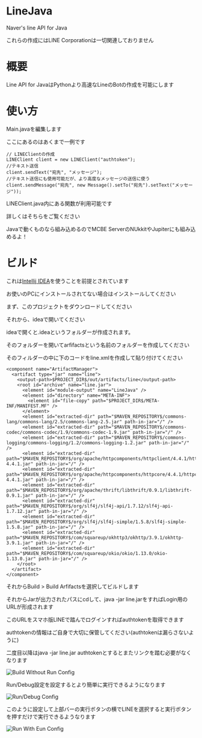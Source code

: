 # LineJava
Naver's line API for Java

これらの作成にはLINE Corporationは一切関連しておりません

# 概要
Line API for JavaはPythonより高速なLineのBotの作成を可能にします

# 使い方
Main.javaを編集します

ここにあるのはあくまで一例です

```
// LINEClientの作成
LINEClient client = new LINEClient("authtoken");
//テキスト送信
client.sendText("宛先", "メッセージ");
//テキスト送信にも使用可能だが、より高度なメッセージの送信に使う
client.sendMessage("宛先", new Message().setTo("宛先").setText("メッセージ"));
```

LINEClient.java内にある関数が利用可能です

詳しくはそちらをご覧ください

Javaで動くものなら組み込めるのでMCBE ServerのNUkkitやJupiterにも組み込めるよ！


# ビルド
これは[Intellij IDEA](https://www.jetbrains.com/idea/download)を使うことを前提とされています

お使いのPCにインストールされてない場合はインストールしてください

まず、このプロジェクトをダウンロードしてください

それから、ideaで開いてください

ideaで開くと.ideaというフォルダーが作成されます。

そのフォルダーを開いてarfifactsという名前のフォルダーを作成してください

そのフィルダーの中に下のコードをline.xmlを作成して貼り付けてください

```
<component name="ArtifactManager">
  <artifact type="jar" name="line">
    <output-path>$PROJECT_DIR$/out/artifacts/line</output-path>
    <root id="archive" name="line.jar">
      <element id="module-output" name="LineJava" />
      <element id="directory" name="META-INF">
        <element id="file-copy" path="$PROJECT_DIR$/META-INF/MANIFEST.MF" />
      </element>
      <element id="extracted-dir" path="$MAVEN_REPOSITORY$/commons-lang/commons-lang/2.5/commons-lang-2.5.jar" path-in-jar="/" />
      <element id="extracted-dir" path="$MAVEN_REPOSITORY$/commons-codec/commons-codec/1.9/commons-codec-1.9.jar" path-in-jar="/" />
      <element id="extracted-dir" path="$MAVEN_REPOSITORY$/commons-logging/commons-logging/1.2/commons-logging-1.2.jar" path-in-jar="/" />
      <element id="extracted-dir" path="$MAVEN_REPOSITORY$/org/apache/httpcomponents/httpclient/4.4.1/httpclient-4.4.1.jar" path-in-jar="/" />
      <element id="extracted-dir" path="$MAVEN_REPOSITORY$/org/apache/httpcomponents/httpcore/4.4.1/httpcore-4.4.1.jar" path-in-jar="/" />
      <element id="extracted-dir" path="$MAVEN_REPOSITORY$/org/apache/thrift/libthrift/0.9.1/libthrift-0.9.1.jar" path-in-jar="/" />
      <element id="extracted-dir" path="$MAVEN_REPOSITORY$/org/slf4j/slf4j-api/1.7.12/slf4j-api-1.7.12.jar" path-in-jar="/" />
      <element id="extracted-dir" path="$MAVEN_REPOSITORY$/org/slf4j/slf4j-simple/1.5.8/slf4j-simple-1.5.8.jar" path-in-jar="/" />
      <element id="extracted-dir" path="$MAVEN_REPOSITORY$/com/squareup/okhttp3/okhttp/3.9.1/okhttp-3.9.1.jar" path-in-jar="/" />
      <element id="extracted-dir" path="$MAVEN_REPOSITORY$/com/squareup/okio/okio/1.13.0/okio-1.13.0.jar" path-in-jar="/" />
    </root>
  </artifact>
</component>
```

それからBuild > Build Arfifactsを選択してビルドします

それからJarが出力されたパスにcdして、java -jar line.jarをすればLogin用のURLが形成されます

このURLをスマホ版LINEで踏んでログインすればauthtokenを取得できます

authtokenの情報はご自身で大切に保管してください(authtokenは漏らさないように)

二度目以降はjava -jar line.jar authtokenとするとまたリンクを踏む必要がなくなります

![Build Without Run Config](https://raw.githubusercontent.com/kaoru-nishida/LineJava/master/ScreenShots/ScreenShot_2018-01-30_14-27-18-01.jpeg)

Run/Debug設定を設定するとより簡単に実行できるようになります

![Run/Debug Config](https://raw.githubusercontent.com/kaoru-nishida/LineJava/master/ScreenShots/ScreenShot_2018-01-30_14-30-36.png)

このように設定して上部バーの実行ボタンの横でLINEを選択すると実行ボタンを押すだけで実行できるようなります

![Run With Eun Config](https://raw.githubusercontent.com/kaoru-nishida/LineJava/master/ScreenShots/ScreenShot_2018-01-30_14-30-20.png)